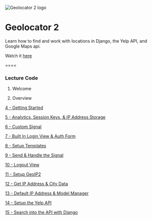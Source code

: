 ![Geolocator 2 logo](https://cfe2-static.s3-us-west-2.amazonaws.com/media/projects/srvup-2/images/share/srvup_2_share.png)

# Geolocator 2
Learn how to find and work with locations in Django, the Yelp API, and Google Maps api.


Watch it [here](https://www.codingforentrepreneurs.com/projects/geolocator-2/)

====

### Lecture Code

1. Welcome

2. Overview

[4 - Getting Started](../../tree/ffefb5f9dfed4be24af4dca6fccbafcc33dd43be)

[5 - Analytics, Session Keys, & IP Address Storage](../../tree/00cd5213ee75faf976c9804803cd4c38f7bd0de9)

[6 - Custom Signal](../../tree/a7429fe2f48c27629c70d63daf2c9f4ed4acf21e)

[7 - Built In Login View & Auth Form](../../tree/3b1eb0da6b8d6cf8ed08629930bbb3ff7a34672c)

[8 - Setup Templates](../../tree/460d93311e251b99c535a2d35181a9abad421f7b)

[9 - Send & Handle the Signal](../../tree/3bfcf05a50b753dd8be814f3f059cdccd0d70d12)

[10 - Logout View](../../tree/93b108987957a4f9538931d9f2cb0dca95089926)

[11 - Setup GeoIP2](../../tree/332f6b51e6bd67cce80d721ee45f49be57c7bed6)

[12 - Get IP Address & City Data](../../tree/a344582fb7043a72afd4def012b8188ad77db52a)

[13 - Default IP Address & Model Manager](../../tree/e141bc61cdd6c341884cdecdd99e61b26503a8ac)

[14 - Setup the Yelp API](../../tree/64f8a92f2af4eb6b73eb077a0c7b5872efe6e00e)

[15 - Search into the API with Django](../../tree/399016a062d5d442f62d514f82aaa2b5bf6bcfb2)

